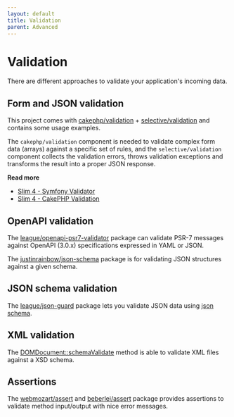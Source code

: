 ```yaml
---
layout: default
title: Validation
parent: Advanced
---
```


# Validation

There are different approaches to validate your application's incoming data.

## Form and JSON validation

This project comes with [cakephp/validation](https://github.com/cakephp/validation) +
[selective/validation](https://github.com/selective-php/validation) and contains some usage examples.

The `cakephp/validation` component is needed to validate complex form data (arrays) against a specific set of rules, 
and the `selective/validation` component collects the validation errors, throws validation exceptions
and transforms the result into a proper JSON response.

**Read more**

* [Slim 4 - Symfony Validator](https://ko-fi.com/s/5f182b4b22)
* [Slim 4 - CakePHP Validation](https://ko-fi.com/s/5f182b4b22)

## OpenAPI validation

The [league/openapi-psr7-validator](https://github.com/thephpleague/openapi-psr7-validator)
package can validate PSR-7 messages against OpenAPI (3.0.x) specifications expressed in YAML or JSON.

The [justinrainbow/json-schema](https://github.com/justinrainbow/json-schema) package is
for validating JSON structures against a given schema.

## JSON schema validation

The [league/json-guard](https://json-guard.thephpleague.com/) package lets you validate JSON data
using [json schema](https://json-schema.org/).

## XML validation

The [DOMDocument::schemaValidate](https://www.php.net/manual/en/domdocument.schemavalidate.php)
method is able to validate XML files against a XSD schema.

## Assertions

The [webmozart/assert](https://github.com/webmozart/assert) and
[beberlei/assert](https://github.com/beberlei/assert)
package provides assertions to validate method input/output with nice error messages.

